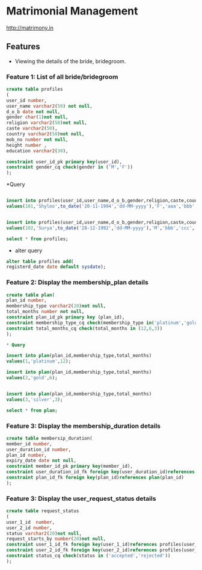 # Matrimonial Management

http://matrimony.in

## Features

* Viewing the details of the bride, bridegroom.

### Feature 1: List of all bride/bridegroom 
```sql
create table profiles
(
user_id number,
user_name varchar2(50) not null,
d_o_b date not null,
gender char(1)not null,
religion varchar2(50)not null,
caste varchar2(50),
country varchar2(50)not null,
mob_no number not null,
height number ,
education varchar2(30),

constraint user_id_pk primary key(user_id),
constraint gender_cq check(gender in ('M','F'))
);
```
*Query
```sql

insert into profiles(user_id,user_name,d_o_b,gender,religion,caste,country,mob_no,height,education)
values(101,'Shyloo',to_date('20-11-1994','dd-MM-yyyy'),'F','aaa','bbb','India',9876543211,5.5,'BE(CSE)');


insert into profiles(user_id,user_name,d_o_b,gender,religion,caste,country,mob_no,height,education)
values(102,'Surya',to_date('28-12-1992','dd-MM-yyyy'),'M','bbb','ccc','Australia',8763452983,5.9,'BSC(CS)');

select * from profiles;

```
* alter query
```sql
alter table profiles add(
registerd_date date default sysdate);

```
### Feature 2: Display the membership_plan details 

```sql
create table plan(
plan_id number,
membership_type varchar2(20)not null,
total_months number not null,
constraint plan_id_pk primary key (plan_id),
constraint membership_type_cq check(membership_type in('platinum','gold','silver')),
constraint total_months_cq check(total_months in (12,6,3))
);

* Query

insert into plan(plan_id,membership_type,total_months)
values(1,'platinum',12);

insert into plan(plan_id,membership_type,total_months)
values(2,'gold',6);


insert into plan(plan_id,membership_type,total_months)
values(3,'silver',3);

select * from plan;


```
### Feature 3: Display the membership_duration details 

```sql
create table membersip_duration(
member_id number,
user_duration_id number,
plan_id number,
expiry_date date not null,
constraint member_id_pk primary key(member_id),
constraint user_duration_id_fk foreign key(user_duration_id)references profiles(user_id),
constraint plan_id_fk foreign key(plan_id)references plan(plan_id)
);
```
### Feature 3: Display the user_request_status details 

```sql
create table request_status
(
user_1_id  number,
user_2_id number,
status varchar2(20)not null,
request_starts_by number(20)not null,
constraint user_1_id_fk foreign key(user_1_id)references profiles(user_id),
constraint user_2_id_fk foreign key(user_2_id)references profiles(user_id),
constraint status_cq check(status in ('accepted','rejected'))
);
```
